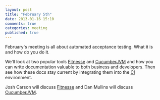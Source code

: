 ```yaml
---
layout: post
title: "February 5th"
date: 2013-01-16 15:10
comments: true
categories: meeting
published: true
---
```


February's meeting is all about automated acceptance testing. What it is and how do you do it.

We'll look at two popular tools [Fitnesse] and [CucumberJVM] and how you
can write documentation valuable to both business and developers.
Then see how these docs stay current by integrating them into the [CI]
environment.

Josh Carson will discuss [Fitnesse] and Dan Mullins will discuss [CucumberJVM].

[Fitnesse]: http://fitnesse.org
[CucumberJVM]: https://github.com/cucumber/cucumber-jvm
[CI]: http://en.wikipedia.org/wiki/Continuous_integration